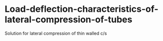 # Load-deflection-characteristics-of-lateral-compression-of-tubes
Solution for lateral compression of thin walled c/s

